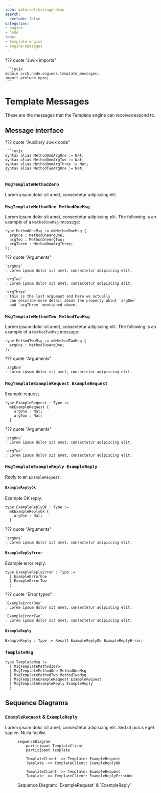```yaml
---
icon: material/message-draw
search:
  exclude: false
categories:
- engine
- node
tags:
- template-engine
- engine-messages
---
```


??? quote "Juvix imports"

    ```juvix
    module arch.node.engines.template_messages;
    import prelude open;
    ```

# Template Messages

These are the messages that the Template engine can receive/respond to.

## Message interface

??? quote "Auxiliary Juvix code"

    ```juvix
    syntax alias MethodOneArgOne := Nat;
    syntax alias MethodOneArgTwo := Nat;
    syntax alias MethodOneArgThree := Nat;
    syntax alias MethodTwoArgOne := Nat;
    ```

### `MsgTemplateMethodZero`

Lorem ipsum dolor sit amet, consectetur adipiscing elit.

### `MsgTemplateMethodOne MethodOneMsg`

Lorem ipsum dolor sit amet, consectetur adipiscing elit.
The following is an example of a `MethodOneMsg`-message:

<!-- --8<-- [start:MethodOneMsg] -->
```juvix
type MethodOneMsg := mkMethodOneMsg {
  argOne : MethodOneArgOne;
  argTwo : MethodOneArgTwo;
  argThree : MethodOneArgThree;
};
```
<!-- --8<-- [end:MethodOneMsg] -->

??? quote "Arguments"

    `argOne`
    : Lorem ipsum dolor sit amet, consectetur adipiscing elit.

    `argTwo`
    : Lorem ipsum dolor sit amet, consectetur adipiscing elit.

    `argThree`
    : This is the last argument and here we actually
      can describe more detail about the property about `argOne`
      and `argThree` mentioned above.

### `MsgTemplateMethodTwo MethodTwoMsg`

Lorem ipsum dolor sit amet, consectetur adipiscing elit.
The following is an example of a `MethodTwoMsg` message:

<!-- --8<-- [start:MethodTwoMsg] -->
```juvix
type MethodTwoMsg := mkMethodTwoMsg {
  argOne : MethodTwoArgOne;
};
```
<!-- --8<-- [end:MethodTwoMsg] -->

??? quote "Arguments"

    `argOne`
    : Lorem ipsum dolor sit amet, consectetur adipiscing elit.

### `MsgTemplateExampleRequest ExampleRequest`

Example request.

<!-- --8<-- [start:ExampleRequest] -->
```juvix
type ExampleRequest : Type :=
  mkExampleRequest {
    argOne : Nat;
    argTwo : Nat;
  }
```
<!-- --8<-- [end:ExampleRequest] -->

??? quote "Arguments"

    `argOne`
    : Lorem ipsum dolor sit amet, consectetur adipiscing elit.

    `argTwo`
    : Lorem ipsum dolor sit amet, consectetur adipiscing elit.

### `MsgTemplateExampleReply ExampleReply`

Reply to an `ExampleRequest`.

#### `ExampleReplyOk`

Example OK reply.

<!-- --8<-- [start:ExampleReplyOk] -->
```juvix
type ExampleReplyOk : Type :=
  mkExampleReplyOk {
    argOne : Nat;
  }
```
<!-- --8<-- [end:ExampleReplyOk] -->

??? quote "Arguments"

    `argOne`
    : Lorem ipsum dolor sit amet, consectetur adipiscing elit.

#### `ExampleReplyError`

Example error reply.

<!-- --8<-- [start:ExampleReplyError] -->
```juvix
type ExampleReplyError : Type :=
  | ExampleErrorOne
  | ExampleErrorTwo
  ;
```
<!-- --8<-- [end:ExampleReplyError] -->

??? quote "Error types"

    `ExampleErrorOne`
    : Lorem ipsum dolor sit amet, consectetur adipiscing elit.

    `ExampleErrorTwo`
    : Lorem ipsum dolor sit amet, consectetur adipiscing elit.

#### `ExampleReply`

<!-- --8<-- [start:ExampleReply] -->
```juvix
ExampleReply : Type := Result ExampleReplyOk ExampleReplyError;
```
<!-- --8<-- [end:ExampleReply] -->

### `TemplateMsg`

<!-- --8<-- [start:TemplateMsg] -->
```juvix
type TemplateMsg :=
  | MsgTemplateMethodZero
  | MsgTemplateMethodOne MethodOneMsg
  | MsgTemplateMethodTwo MethodTwoMsg
  | MsgTemplateExampleRequest ExampleRequest
  | MsgTemplateExampleReply ExampleReply
  ;
```
<!-- --8<-- [end:TemplateMsg] -->

## Sequence Diagrams

### `ExampleRequest` & `ExampleReply`

Lorem ipsum dolor sit amet, consectetur adipiscing elit.
Sed ut purus eget sapien. Nulla facilisi.

<!-- --8<-- [start:message-sequence-diagram-ExampleRequest] -->
<figure markdown="span">

```mermaid
sequenceDiagram
    participant TemplateClient
    participant Template

    TemplateClient ->> Template: ExampleRequest
    Template ->> TemplateClient: ExampleReplyOk

    TemplateClient ->> Template: ExampleRequest
    Template ->> TemplateClient: ExampleReplyErrorOne
```

<figcaption markdown="span">
Sequence Diagram: `ExampleRequest` & `ExampleReply`
</figcaption>
</figure>
<!-- --8<-- [end:message-sequence-diagram-ExampleRequest] -->

